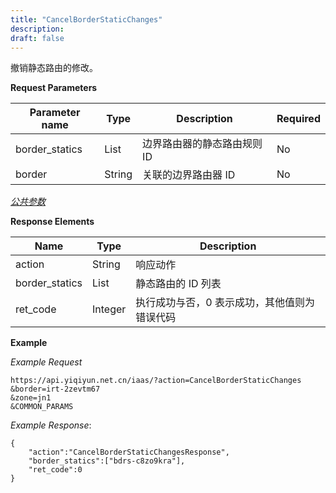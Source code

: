 ```yaml
---
title: "CancelBorderStaticChanges"
description: 
draft: false
---
```




撤销静态路由的修改。


**Request Parameters**

| Parameter name | Type | Description | Required |
| --- | --- | --- | --- |
| border_statics | List | 边界路由器的静态路由规则 ID | No |
| border | String | 关联的边界路由器 ID | No |

[_公共参数_](../../../parameters/)

**Response Elements**

| Name | Type | Description |
| --- | --- | --- |
| action | String | 响应动作 |
| border_statics | List | 静态路由的 ID 列表 |
| ret_code | Integer | 执行成功与否，0 表示成功，其他值则为错误代码 |

**Example**

_Example Request_

```
https://api.yiqiyun.net.cn/iaas/?action=CancelBorderStaticChanges
&border=irt-2zevtm67
&zone=jn1
&COMMON_PARAMS
```

_Example Response_:

```
{
    "action":"CancelBorderStaticChangesResponse",
    "border_statics":["bdrs-c8zo9kra"],
    "ret_code":0
}
```

